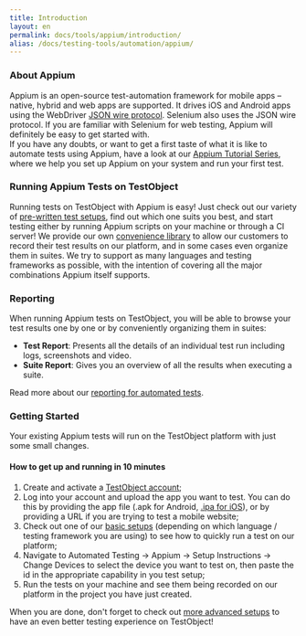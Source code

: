 ```yaml
---
title: Introduction
layout: en
permalink: docs/tools/appium/introduction/
alias: /docs/testing-tools/automation/appium/
---
```


<h3 id="about-appium">About Appium</h3>

Appium is an open-source test-automation framework for mobile apps &ndash; native, hybrid and web apps are supported. It drives iOS and Android apps using the WebDriver <a href="https://code.google.com/p/selenium/wiki/JsonWireProtocol" target="_blank">JSON wire protocol</a>. Selenium also uses the JSON wire protocol. If you are familiar with Selenium for web testing, Appium will definitely be easy to get started with.<br>
If you have any doubts, or want to get a first taste of what it is like to automate tests using Appium, have a look at our <a href="/docs/guides/tutorials-appium/">Appium Tutorial Series</a>, where we help you set up Appium on your system and run your first test.


<h3 id="testing">Running Appium Tests on TestObject</h3>

Running tests on TestObject with Appium is easy! Just check out our variety of <a href="/docs/tools/appium/setups/">pre-written test setups</a>, find out which one suits you best, and start testing either by running Appium scripts on your machine or through a CI server! We provide our own <a href="/docs/tools/appium/appium-java-api/">convenience library</a> to allow our customers to record their test results on our platform, and in some cases even organize them in suites. We try to support as many languages and testing frameworks as possible, with the intention of covering all the major combinations Appium itself supports.


<h3 id="reporting">Reporting</h3>

When running Appium tests on TestObject, you will be able to browse your test results one by one or by conveniently organizing them in suites:

* <strong>Test Report</strong>: Presents all the details of an individual test run including logs, screenshots and video.
* <strong>Suite Report</strong>: Gives you an overview of all the results when executing a suite.

Read more about our <a href="/docs/general-reference/automation/reporting">reporting for automated tests</a>.


<h3 id="getting-started">Getting Started</h3>

Your existing Appium tests will run on the TestObject platform with just some small changes.

<h4>How to get up and running in 10 minutes</h4>

1. Create and activate a <a href="https://app.testobject.com/signup" target="_blank">TestObject account</a>;
2. Log into your account and upload the app you want to test. You can do this by providing the app file (.apk for Android, <a href="/docs/guides/creating-ipa/">.ipa for iOS</a>), or by providing a URL if you are trying to test a mobile website;
3. Check out one of our <a href="/docs/tools/appium/setups/">basic setups</a> (depending on which language / testing framework you are using) to see how to quickly run a test on our platform;
4. Navigate to Automated Testing -> Appium -> Setup Instructions -> Change Devices to select the device you want to test on, then paste the id in the appropriate capability in you test setup;
5. Run the tests on your machine and see them being recorded on our platform in the project you have just created.

When you are done, don't forget to check out <a href="/docs/tools/appium/setups/">more advanced setups</a> to have an even better testing experience on TestObject!